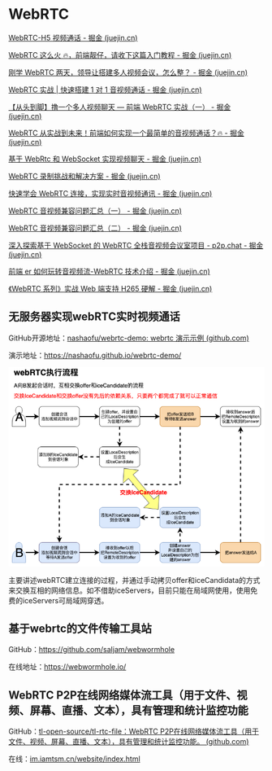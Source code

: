 # WebRTC

[WebRTC-H5 视频通话 - 掘金 (juejin.cn)](https://juejin.cn/post/7300557026434121739)

[WebRTC 这么火 🔥，前端靓仔，请收下这篇入门教程 - 掘金 (juejin.cn)](https://juejin.cn/post/7266417942182608955)

[刚学 WebRTC 两天，领导让搭建多人视频会议，怎么整？ - 掘金 (juejin.cn)](https://juejin.cn/post/7271974618565705785)

[WebRTC 实战 | 快速搭建 1 对 1 音视频通话 - 掘金 (juejin.cn)](https://juejin.cn/post/7267892210304565303)

[【从头到脚】撸一个多人视频聊天 — 前端 WebRTC 实战（一） - 掘金 (juejin.cn)](https://juejin.cn/post/6844903798750576647)

[WebRTC 从实战到未来！前端如何实现一个最简单的音视频通话？🔥 - 掘金 (juejin.cn)](https://juejin.cn/post/7165539003465531399)

[基于 WebRtc 和 WebSocket 实现视频聊天 - 掘金 (juejin.cn)](https://juejin.cn/post/7348362217145172006)

[WebRTC 录制挑战和解决方案 - 掘金 (juejin.cn)](https://juejin.cn/post/7347962680605442102)

[快速学会 WebRTC 连接，实现实时音视频通讯 - 掘金 (juejin.cn)](https://juejin.cn/post/7346517673377579035)

[WebRTC 音视频兼容问题汇总（一） - 掘金 (juejin.cn)](https://juejin.cn/post/7302310196310261812)

[WebRTC 音视频兼容问题汇总（二） - 掘金 (juejin.cn)](https://juejin.cn/post/7302241918352015394)

[深入探索基于 WebSocket 的 WebRTC 全栈音视频会议室项目 - p2p.chat - 掘金 (juejin.cn)](https://juejin.cn/post/7261601725839949879)

[前端 er 如何玩转音视频流-WebRTC 技术介绍 - 掘金 (juejin.cn)](https://juejin.cn/post/7358633811515605030)

[《WebRTC 系列》实战 Web 端支持 H265 硬解 - 掘金 (juejin.cn)](https://juejin.cn/post/7215608036394614844)

## 无服务器实现webRTC实时视频通话

GitHub开源地址：[nashaofu/webrtc-demo: webrtc 演示示例 (github.com)](https://github.com/nashaofu/webrtc-demo)

演示地址：https://nashaofu.github.io/webrtc-demo/

![image-20240508215206866](./WebRTC.assets/image-20240508215206866.png)

主要讲述webRTC建立连接的过程，并通过手动拷贝offer和iceCandidata的方式来交换互相的网络信息。如不借助iceServers，目前只能在局域网使用，使用免费的iceServers可局域网穿透。

## 基于webrtc的文件传输工具站

GitHub：https://github.com/saljam/webwormhole

在线地址：https://webwormhole.io/

## WebRTC P2P在线网络媒体流工具（用于文件、视频、屏幕、直播、文本），具有管理和统计监控功能

GitHub：[tl-open-source/tl-rtc-file：WebRTC P2P在线网络媒体流工具（用于文件、视频、屏幕、直播、文本），具有管理和统计监控功能。 (github.com)](https://github.com/tl-open-source/tl-rtc-file)

在线：[im.iamtsm.cn/website/index.html](https://im.iamtsm.cn/website/index.html)
